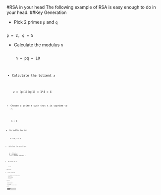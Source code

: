 #RSA in your head
The following example of RSA is easy enough to do in your head.
##Key Generation
* Pick 2 primes `p` and `q`

<code>
p = 2, q = 5
</code>

* Calculate the modulus `n`

<code>
    n = pq = 10
<code>

* Calculate the totient `z`

<code>
    z = (p-1)(q-1) = 1*4 = 4
<code>

* Choose a prime `k` such that `k` is coprime to `z`.

<code>
    k = 3
<code>

* Our public key is:

<code>
    n = 10, k = 3
<code>

* Calculate the secret key

<code>
    kj = 1 (mod z)
    3j = 1 (mod 4)
    j = 3 # 9/4 has remainder 1
<code>

* Our secret key is:

<code>
    j = 3
<code>

##Encryption
* Encrypt the message:

<code>
    P = 2 (message), E = encrypted result
    n = 10, k = 3
    P^k = E (mod n)
    2^3 = E (mod 10)
    8 = E (mod 10)
    E = 8
<code>

##Decryption
* Decrypt the message

<code>
    E = 8, j = 3, n = 10
    E^j = P (mod n)
    8^3 = P (mod 10)
    8^3 = 2^9 = 512
    512 = P (mod 10) # 512/10 has remainder 2
    P = 2
<code>
 
##References
* [The RSA Algorithm Explained Using Simple Pencil and Paper Method](http://sergematovic.tripod.com/rsa1.html)
* [Wikipedia: RSA](http://en.wikipedia.org/wiki/RSA)

